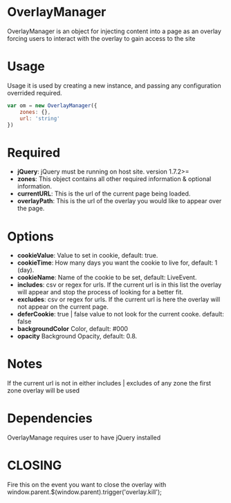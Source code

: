 # OverlayManager

OverlayManager is an object for injecting content into a page as an overlay forcing users to interact with the overlay to gain access to the site

# Usage
Usage it is used by creating a new instance, and passing any configuration overrided required. 
```javascript
var om = new OverlayManager({
	zones: {},
    url: 'string'
})
```
# Required
 * **jQuery**: jQuery must be running on host site. version 1.7.2>=
 * **zones**: This object contains all other required information & optional information.
 * **currentURL**: This is the url of the current page being loaded.
 * **overlayPath**: This is the url of the overlay you would like to appear over the page.

# Options
 * **cookieValue**: Value to set in cookie, default: true.
 * **cookieTime**: How many days you want the cookie to live for, default: 1 (day).
 * **cookieName**: Name of the cookie to be set, default: LiveEvent.
 * **includes**: csv or regex for urls. If the current url is in this list the overlay will appear and stop the process of looking for a better fit. 
 * **excludes**: csv or regex for urls. If the current url is here the overlay will not appear on the current page. 
 * **deferCookie**: true | false value to not look for the current cooke. default: false
 * **backgroundColor** Color, default: #000
 * **opacity** Background Opacity, default: 0.8.


# Notes
If the current url is not in either includes | excludes of any zone the first zone overlay will be used

# Dependencies
OverlayManage requires user to have jQuery installed

# CLOSING
Fire this on the event you want to close the overlay with
window.parent.$(window.parent).trigger('overlay.kill');
